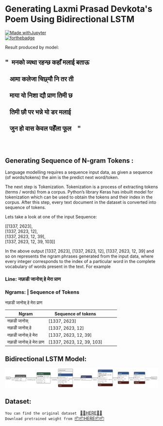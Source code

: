 # Generating Laxmi Prasad Devkota's Poem Using Bidirectional LSTM


[![Made withJupyter](https://img.shields.io/badge/Made%20with-Jupyter-orange?style=for-the-badge&logo=Jupyter)](https://jupyter.org/try)<br>
[![forthebadge](https://forthebadge.com/images/badges/made-with-python.svg)](https://forthebadge.com)

Result produced by model:

 ## "&nbsp;&nbsp;मनको व्यथा रहन्छ कहाँ मलाई बताऊ
## &nbsp; &nbsp;आमा कलेजा चिछ्र्यौ नि तर ती
## &nbsp;&nbsp;&nbsp;माया यो निशा द्यौ प्राण तिमी छ
## &nbsp;&nbsp;&nbsp;तिमी छौ पर भन्ने यो डर मलाई
## &nbsp;&nbsp;&nbsp;जुन हो वास केवल पहेँला फूल &nbsp;&nbsp; "

<br>
<br> 

## Generating Sequence of N-gram Tokens : 

Language modelling requires a sequence input data, as given a sequence (of words/tokens) the aim is the predict next word/token.

The next step is Tokenization. Tokenization is a process of extracting tokens (terms / words) from a corpus. Python’s library Keras has inbuilt model for tokenization which can be used to obtain the tokens and their index in the corpus. After this step, every text document in the dataset is converted into sequence of tokens.

Lets take a look at one of the input Sequence: 

[[1337, 2623],<br>
 [1337, 2623, 12],<br>
 [1337, 2623, 12, 39],<br>
 [1337, 2623, 12, 39, 103]]

 In the above output [1337, 2623], [1337, 2623, 12], [1337, 2623, 12, 39] and so on represents the ngram phrases generated from the input data, where every integer corresponds to the index of a particular word in the complete vocabulary of words present in the text. For example
 <br>

### Line: नछाडी जानोस् हे मेरा प्राण
### Ngrams: | Sequence of Tokens

नछाडी जानोस् हे मेरा प्राण

|  Ngram |Sequence of tokens   |   |   |   |
|---|---|---|---|---|
| नछाडी जानोस्  | [1337, 2623]  |   
|नछाडी जानोस् हे   | [1337, 2623, 12]  |   
|नछाडी जानोस् हे मेरा  | [1337, 2623, 12, 39]  |   
|नछाडी जानोस् हे मेरा प्राण |[1337, 2623, 12, 39, 103]|


## Bidirectional LSTM Model:

![alt text](BILSTM_100.png "title")

## Dataset: 
```You can find the original dataset ``` [📰📰HERE📰📰](https://github.com/devkotasawal1/Poem-Generator/blob/master/lspd.txt)<br>
```Download pretrained weight from ```[📦📦HERE📦📦](https://drive.google.com/file/d/1yvqhGUZWWpk3aVsgP2NKBNCwLfRFzSVA/view?usp=sharing)
